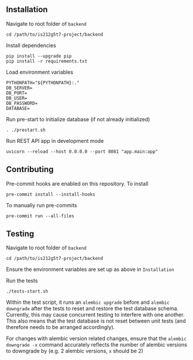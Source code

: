 ## Installation

Navigate to root folder of `backend`
```
cd /path/to/is212g5t7-project/backend
```

Install dependencies
```
pip install --upgrade pip
pip install -r requirements.txt
```

Load environment variables
```
PYTHONPATH="${PYTHONPATH}:."
DB_SERVER=
DB_PORT=
DB_USER=
DB_PASSWORD=
DATABASE=
```

Run pre-start to initialize database (if not already initialized)
```
. ./prestart.sh
```

Run REST API app in development mode
```
uvicorn --reload --host 0.0.0.0 --port 8081 "app.main:app"
```

## Contributing

Pre-commit hooks are enabled on this repository. To install
```
pre-commit install --install-hooks
```

To manually run pre-commits
```
pre-commit run --all-files
```

## Testing

Navigate to root folder of `backend`
```
cd /path/to/is212g5t7-project/backend
```

Ensure the environment variables are set up as above in `Installation`

Run the tests
```
./tests-start.sh
```

Within the test script, it runs an `alembic upgrade` before and `alembic downgrade` after the tests to reset and restore the test database schema. Currently, this may cause concurrent testing to interfere with one another. This also means that the test database is not reset between unit tests (and therefore needs to be arranged accordingly).

For changes with alembic version related changes, ensure that the `alembic downgrade -x` command accurately reflects the number of alembic versions to downgrade by (e.g. 2 alembic versions, `x` should be 2)
